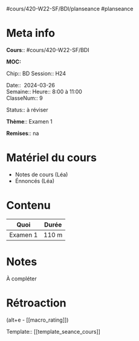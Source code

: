 #cours/420-W22-SF/BDI/planseance #planseance
# Meta info

**Cours**:: #cours/420-W22-SF/BDI 

**MOC:** 

Chip:: <span class="chip cours-1">BD</span>
Session:: H24

Date::  2024-03-26  
Semaine:: 
Heure:: 8:00 à 11:00  
ClasseNum:: 9

Status::  <span class="chip to-review">à réviser</span>

**Thème**:: Examen 1

**Remises**:: <span class="chip na">na</span>

# Matériel du cours
* Notes de cours (Léa)
* Énnoncés (Léa)
# Contenu

| Quoi      | Durée |
| --------- | ----- |
| Examen 1  | 110 m |

# Notes
À compléter

# Rétroaction
(alt+e - [[macro_rating]])

Template:: [[template_seance_cours]]